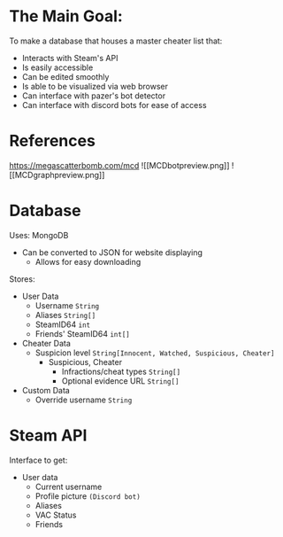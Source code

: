 # The Main Goal:
To make a database that houses a master cheater list that:
- Interacts with Steam's API
- Is easily accessible
- Can be edited smoothly
- Is able to be visualized via web browser
- Can interface with pazer's bot detector
- Can interface with discord bots for ease of access

# References
https://megascatterbomb.com/mcd
![[MCDbotpreview.png]]
![[MCDgraphpreview.png]]

# Database
Uses: MongoDB
- Can be converted to JSON for website displaying
	- Allows for easy downloading

Stores:
- User Data
	- Username `String`
	- Aliases `String[]`
	- SteamID64 `int`
	- Friends' SteamID64 `int[]`
- Cheater Data
	- Suspicion level `String[Innocent, Watched, Suspicious, Cheater]`
		- Suspicious, Cheater
			- Infractions/cheat types `String[]`
			- Optional evidence URL `String[]`
- Custom Data
	- Override username `String`

# Steam API
Interface to get:
- User data
	- Current username
	- Profile picture `(Discord bot)`
	- Aliases
	- VAC Status
	- Friends
